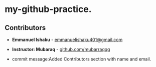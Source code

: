 # my-github-practice.
## Contributors

- **Emmanuel Ishaku** - [emmanuelishaku401@gmail.com](mailto:emmanuelishaku401@gmail.com)  
- **Instructor: Mubaraq** - [github.com/mubarraqqq](https://github.com/mubarraqqq)

- commit message:Added Contributors section with name and email.
